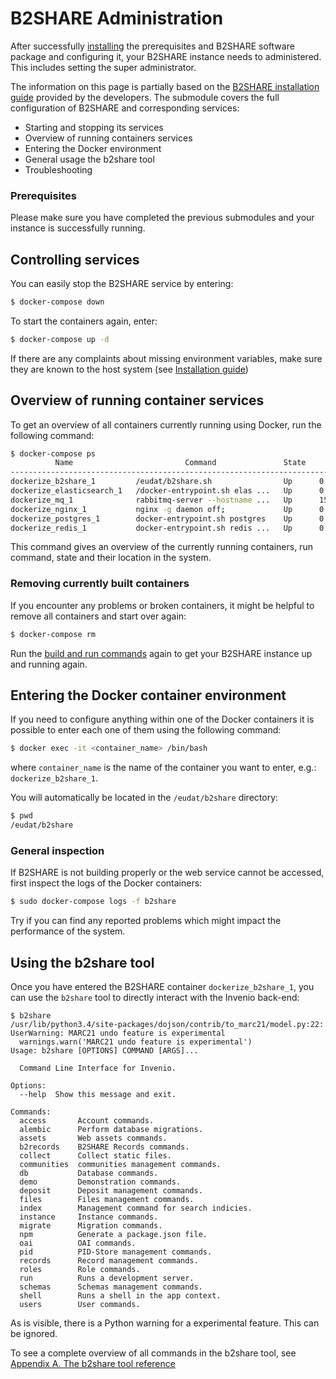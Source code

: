 # B2SHARE Administration
After successfully [installing](05_Installation.md) the prerequisites and B2SHARE software package and configuring it, your B2SHARE instance needs to administered. This includes setting the super administrator.

The information on this page is partially based on the [B2SHARE installation guide](https://github.com/EUDAT-B2SHARE/b2share/blob/evolution/INSTALL.rst) provided by the developers. The submodule covers the full configuration of B2SHARE and corresponding services:
- Starting and stopping its services
- Overview of running containers services
- Entering the Docker environment
- General usage the b2share tool
- Troubleshooting

### Prerequisites
Please make sure you have completed the previous submodules and your instance is successfully running.

## Controlling services
You can easily stop the B2SHARE service by entering:

```sh
$ docker-compose down
```

To start the containers again, enter:

```sh
$ docker-compose up -d
```

If there are any complaints about missing environment variables, make sure they are known to the host system (see [Installation guide](04_Installation.md#set-environment-variables))

## Overview of running container services
To get an overview of all containers currently running using Docker, run the following command:

```sh
$ docker-compose ps
          Name                         Command               State                                              Ports
----------------------------------------------------------------------------------------------------------------------------------------------------------------
dockerize_b2share_1         /eudat/b2share.sh                Up      0.0.0.0:32795->5000/tcp
dockerize_elasticsearch_1   /docker-entrypoint.sh elas ...   Up      0.0.0.0:32793->9200/tcp, 0.0.0.0:32792->9300/tcp
dockerize_mq_1              rabbitmq-server --hostname ...   Up      15671/tcp, 0.0.0.0:32789->15672/tcp, 25672/tcp, 4369/tcp, 5671/tcp, 0.0.0.0:32790->5672/tcp
dockerize_nginx_1           nginx -g daemon off;             Up      0.0.0.0:443->443/tcp, 0.0.0.0:80->80/tcp
dockerize_postgres_1        docker-entrypoint.sh postgres    Up      0.0.0.0:32794->5432/tcp
dockerize_redis_1           docker-entrypoint.sh redis ...   Up      0.0.0.0:32791->6379/tcp
```

This command gives an overview of the currently running containers, run command, state and their location in the system.

### Removing currently built containers
If you encounter any problems or broken containers, it might be helpful to remove all containers and start over again:

```sh
$ docker-compose rm
```

Run the [build and run commands](04_Installation.md#building-and-running-b2share) again to get your B2SHARE instance up and running again.

## Entering the Docker container environment
If you need to configure anything within one of the Docker containers it is possible to enter each one of them using the following command:

```sh
$ docker exec -it <container_name> /bin/bash
```

where `container_name` is the name of the container you want to enter, e.g.: `dockerize_b2share_1`.

You will automatically be located in the `/eudat/b2share` directory:

```sh
$ pwd
/eudat/b2share
```

### General inspection
If B2SHARE is not building properly or the web service cannot be accessed, first inspect the logs of the Docker containers:

```sh
$ sudo docker-compose logs -f b2share
```

Try if you can find any reported problems which might impact the performance of the system.

## Using the b2share tool
Once you have entered the B2SHARE container `dockerize_b2share_1`, you can use the `b2share` tool to directly interact with the Invenio back-end:

```
$ b2share
/usr/lib/python3.4/site-packages/dojson/contrib/to_marc21/model.py:22: UserWarning: MARC21 undo feature is experimental
  warnings.warn('MARC21 undo feature is experimental')
Usage: b2share [OPTIONS] COMMAND [ARGS]...

  Command Line Interface for Invenio.

Options:
  --help  Show this message and exit.

Commands:
  access       Account commands.
  alembic      Perform database migrations.
  assets       Web assets commands.
  b2records    B2SHARE Records commands.
  collect      Collect static files.
  communities  communities management commands.
  db           Database commands.
  demo         Demonstration commands.
  deposit      Deposit management commands.
  files        Files management commands.
  index        Management command for search indicies.
  instance     Instance commands.
  migrate      Migration commands.
  npm          Generate a package.json file.
  oai          OAI commands.
  pid          PID-Store management commands.
  records      Record management commands.
  roles        Role commands.
  run          Runs a development server.
  schemas      Schemas management commands.
  shell        Runs a shell in the app context.
  users        User commands.
```

As is visible, there is a Python warning for a experimental feature. This can be ignored.

To see a complete overview of all commands in the b2share tool, see [Appendix A. The b2share tool reference](A_b2share_Tool_Reference.md)
